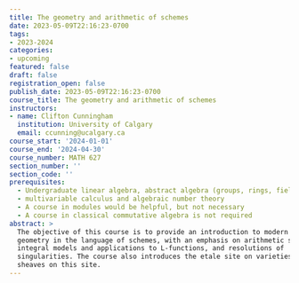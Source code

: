 ```yaml
---
title: The geometry and arithmetic of schemes
date: 2023-05-09T22:16:23-0700
tags:
- 2023-2024
categories:
- upcoming
featured: false
draft: false
registration_open: false
publish_date: 2023-05-09T22:16:23-0700
course_title: The geometry and arithmetic of schemes
instructors:
- name: Clifton Cunningham
  institution: University of Calgary
  email: ccunning@ucalgary.ca
course_start: '2024-01-01'
course_end: '2024-04-30'
course_number: MATH 627
section_number: ''
section_code: ''
prerequisites: 
  - Undergraduate linear algebra, abstract algebra (groups, rings, fields)
  - multivariable calculus and algebraic number theory
  - A course in modules would be helpful, but not necessary
  - A course in classical commutative algebra is not required
abstract: > 
  The objective of this course is to provide an introduction to modern algebraic
  geometry in the language of schemes, with an emphasis on arithmetic schemes,
  integral models and applications to L-functions, and resolutions of
  singularities. The course also introduces the etale site on varieties, and
  sheaves on this site.
---
```

